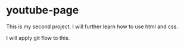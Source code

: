 # youtube-page
This is my second project. I will further learn how to use
html and css.

I will apply git flow to this. 